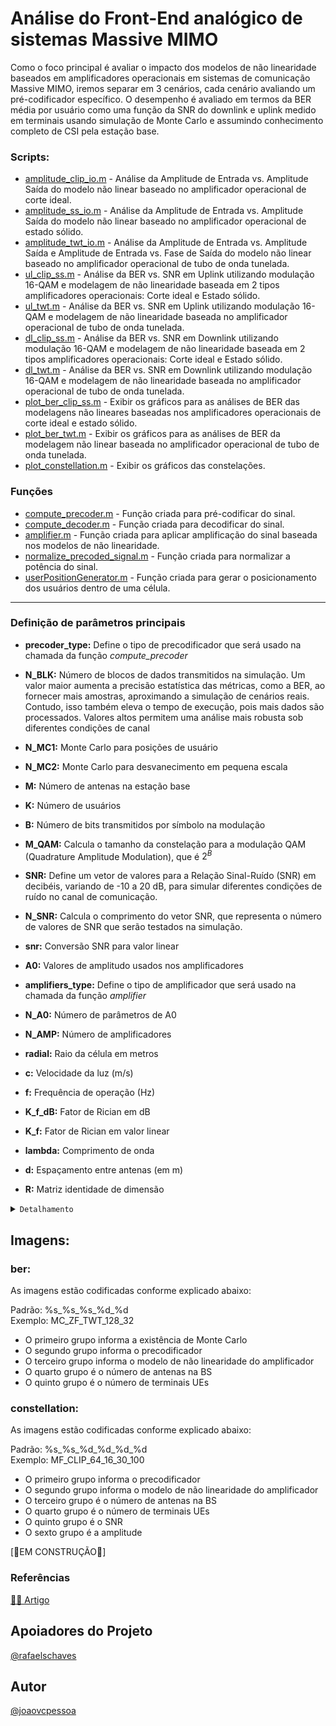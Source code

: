 # Análise do Front-End analógico de sistemas Massive MIMO

Como o foco principal é avaliar o impacto dos modelos de não linearidade baseados em amplificadores operacionais  em sistemas de comunicação Massive MIMO, iremos separar em 3 cenários, cada cenário avaliando um pré-codificador específico.
 O desempenho é avaliado em termos da BER média por usuário como uma função da SNR do downlink e uplink medido em terminais usando simulação de Monte Carlo e assumindo conhecimento completo de CSI pela estação base. 

### Scripts:

* [amplitude_clip_io.m](scripts) - Análise da Amplitude de Entrada vs. Amplitude Saída do modelo não linear baseado no amplificador operacional de corte ideal.
* [amplitude_ss_io.m](scripts) - Análise da Amplitude de Entrada vs. Amplitude Saída do modelo não linear baseado no amplificador operacional de estado sólido.
* [amplitude_twt_io.m](scripts) - Análise da Amplitude de Entrada vs. Amplitude Saída e Amplitude de Entrada vs. Fase de Saída do modelo não linear baseado no amplificador operacional de tubo de onda tunelada.
* [ul_clip_ss.m](scripts) - Análise da BER vs. SNR em Uplink utilizando modulação 16-QAM e modelagem de não linearidade baseada em 2 tipos amplificadores operacionais: Corte ideal e Estado sólido. 
* [ul_twt.m](scripts) -  Análise da BER vs. SNR em Uplink utilizando modulação 16-QAM e modelagem de não linearidade baseada no amplificador operacional de tubo de onda tunelada.
* [dl_clip_ss.m](scripts) - Análise da BER vs. SNR em Downlink utilizando modulação 16-QAM e modelagem de não linearidade baseada em 2 tipos amplificadores operacionais: Corte ideal e Estado sólido. 
* [dl_twt.m](scripts) -  Análise da BER vs. SNR em Downlink utilizando modulação 16-QAM e modelagem de não linearidade baseada no amplificador operacional de tubo de onda tunelada.
* [plot_ber_clip_ss.m](scripts) - Exibir os gráficos para as análises de BER das modelagens não lineares baseadas nos amplificadores operacionais de corte ideal e estado sólido.
* [plot_ber_twt.m](scripts) - Exibir os gráficos para as análises de BER da modelagem não linear baseada no amplificador operacional de tubo de onda tunelada.
* [plot_constellation.m](scripts) - Exibir os gráficos das constelações.

### Funções

* [compute_precoder.m](scripts) - Função criada para pré-codificar do sinal.
* [compute_decoder.m](scripts) - Função criada para decodificar do sinal.
* [amplifier.m](scripts) - Função criada para aplicar amplificação do sinal baseada nos modelos de não linearidade.
* [normalize_precoded_signal.m](scripts) - Função criada para normalizar a potência do sinal.
* [userPositionGenerator.m](scripts) - Função criada para gerar o posicionamento dos usuários dentro de uma célula.

---

### Definição de parâmetros principais

- <b>precoder_type:</b> Define o tipo de precodificador que será usado na chamada da função <i>compute_precoder</i>

- <b>N_BLK:</b> Número de blocos de dados transmitidos na simulação. Um valor maior aumenta a precisão estatística das métricas, como a BER, ao fornecer mais amostras, aproximando a simulação de cenários reais. Contudo, isso também eleva o tempo de execução, pois mais dados são processados. Valores altos permitem uma análise mais robusta sob diferentes condições de canal

- <b>N_MC1:</b> Monte Carlo para posições de usuário

- <b>N_MC2:</b> Monte Carlo para desvanecimento em pequena escala

- <b>M:</b> Número de antenas na estação base

- <b>K:</b> Número de usuários

- <b>B:</b> Número de bits transmitidos por símbolo na modulação

- <b>M_QAM:</b> Calcula o tamanho da constelação para a modulação QAM (Quadrature Amplitude Modulation), que é $2^B$

- <b>SNR:</b> Define um vetor de valores para a Relação Sinal-Ruído (SNR) em decibéis, variando de -10 a 20 dB, para simular diferentes condições de ruído no canal de comunicação.

- <b>N_SNR:</b> Calcula o comprimento do vetor SNR, que representa o número de valores de SNR que serão testados na simulação.

- <b>snr:</b> Conversão SNR para valor linear

- <b>A0:</b> Valores de amplitudo usados nos amplificadores

- <b>amplifiers_type:</b> Define o tipo de amplificador que será usado na chamada da função <i>amplifier</i>

- <b>N_A0:</b> Número de parâmetros de A0

- <b>N_AMP:</b> Número de amplificadores

- <b>radial:</b> Raio da célula em metros

- <b>c:</b> Velocidade da luz (m/s)

- <b>f:</b> Frequência de operação (Hz)

- <b>K_f_dB:</b> Fator de Rician em dB

- <b>K_f:</b> Fator de Rician em valor linear

- <b>lambda:</b> Comprimento de onda

- <b>d:</b>  Espaçamento entre antenas (em m)

- <b>R:</b> Matriz identidade de dimensão

<details>
    <summary><code>Detalhamento</code></summary>

<b>Componentes do canal</b><br>
- <b>$randn(M, K)$:</b> Gera uma matriz $𝑀×𝐾$ com valores aleatórios provenientes de uma distribuição normal (média 0 e variância 1). Esses valores representam as partes reais do canal. 

- <b>$1i×randn(M, K)$:</b> Gera a parte imaginária do canal da mesma forma, multiplicando por 1i para criar números complexos.

A matriz resultante $H$ é composta de valores complexos $H_{ij}$, que representam os coeficientes de canal entre a i-ésima antena da estação base e o j-ésimo usuário. A divisão por $\sqrt{2}$ normaliza o canal para que cada coeficiente tenha variância unificada, ou seja:

$$Var(Re(H_{ij}) = Var(Im(H_{ij}) = \frac{1}{2}$$

Isso garante que a potência total (soma das variâncias das partes real e imaginária) seja igual a 1, um requisito comum em simulações de sistemas de comunicação. Este modelo de canal é típico em sistemas Massive MIMO e modela um canal de desvanecimento Rayleigh com distribuição $\mathcal{CN}(0,1)$.
        

</details>

## Imagens:

### ber:

As imagens estão codificadas conforme explicado abaixo: 

Padrão: %s_%s_%s_%d_%d</br>
Exemplo: MC_ZF_TWT_128_32

- O primeiro grupo informa a existência de Monte Carlo
- O segundo grupo informa o precodificador
- O terceiro grupo informa o modelo de não linearidade do amplificador
- O quarto grupo é o número de antenas na BS
- O quinto grupo é o número de terminais UEs

### constellation:

As imagens estão codificadas conforme explicado abaixo: 

Padrão: %s_%s_%d_%d_%d_%d</br>
Exemplo: MF_CLIP_64_16_30_100

- O primeiro grupo informa o precodificador
- O segundo grupo informa o modelo de não linearidade do amplificador
- O terceiro grupo é o número de antenas na BS
- O quarto grupo é o número de terminais UEs
- O quinto grupo é o SNR
- O sexto grupo é a amplitude

[🚧EM CONSTRUÇÃO🚧]

### Referências

[✍🏻 Artigo](https://)

## Apoiadores do Projeto

[@rafaelschaves](https://github.com/rafaelschaves)

## Autor

[@joaovcpessoa](https://github.com/joaovcpessoa)
